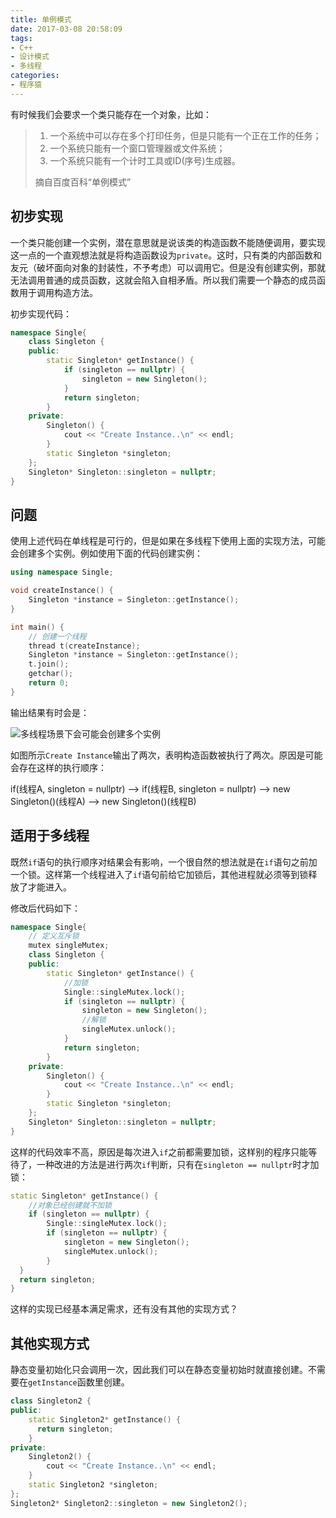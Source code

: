 ```yaml
---
title: 单例模式
date: 2017-03-08 20:58:09
tags:
- C++
- 设计模式
- 多线程
categories:
- 程序猿
---
```


有时候我们会要求一个类只能存在一个对象，比如：

>1. 一个系统中可以存在多个打印任务，但是只能有一个正在工作的任务；
>2. 一个系统只能有一个窗口管理器或文件系统；
>3. 一个系统只能有一个计时工具或ID(序号)生成器。
>
>摘自百度百科“单例模式”

<!--more-->

## 初步实现

一个类只能创建一个实例，潜在意思就是说该类的构造函数不能随便调用，要实现这一点的一个直观想法就是将构造函数设为`private`。这时，只有类的内部函数和友元（破坏面向对象的封装性，不予考虑）可以调用它。但是没有创建实例，那就无法调用普通的成员函数，这就会陷入自相矛盾。所以我们需要一个静态的成员函数用于调用构造方法。

初步实现代码：

```c++
namespace Single{
    class Singleton {
    public:
        static Singleton* getInstance() {
            if (singleton == nullptr) {
                singleton = new Singleton();
            }
            return singleton;
        }
    private:
        Singleton() {
            cout << "Create Instance..\n" << endl;
        }
        static Singleton *singleton;
    };
    Singleton* Singleton::singleton = nullptr;
}
```

## 问题

使用上述代码在单线程是可行的，但是如果在多线程下使用上面的实现方法，可能会创建多个实例。例如使用下面的代码创建实例：

```c++
using namespace Single;

void createInstance() {
    Singleton *instance = Singleton::getInstance();
}

int main() {
    // 创建一个线程
    thread t(createInstance);
    Singleton *instance = Singleton::getInstance();
    t.join();
    getchar();
    return 0;
}
```

输出结果有时会是：

![多线程场景下会可能会创建多个实例](./problem.png)

如图所示`Create Instance`输出了两次，表明构造函数被执行了两次。原因是可能会存在这样的执行顺序：

if(线程A, singleton = nullptr) --> if(线程B, singleton = nullptr) --> new Singleton()(线程A) --> new Singleton()(线程B)

## 适用于多线程

既然`if`语句的执行顺序对结果会有影响，一个很自然的想法就是在`if`语句之前加一个锁。这样第一个线程进入了`if`语句前给它加锁后，其他进程就必须等到锁释放了才能进入。

修改后代码如下：

```c++
namespace Single{
    // 定义互斥锁
    mutex singleMutex;
    class Singleton {
    public:
        static Singleton* getInstance() {
            //加锁
            Single::singleMutex.lock();
            if (singleton == nullptr) {
                singleton = new Singleton();
                //解锁
                singleMutex.unlock();
            }
            return singleton;
        }
    private:
        Singleton() {
            cout << "Create Instance..\n" << endl;
        }
        static Singleton *singleton;
    };
    Singleton* Singleton::singleton = nullptr;
}
```

这样的代码效率不高，原因是每次进入`if`之前都需要加锁，这样别的程序只能等待了，一种改进的方法是进行两次`if`判断，只有在`singleton == nullptr`时才加锁：

```c++
static Singleton* getInstance() {
    //对象已经创建就不加锁
    if (singleton == nullptr) {
        Single::singleMutex.lock();
        if (singleton == nullptr) {
            singleton = new Singleton();
            singleMutex.unlock();
        }
  }
  return singleton;
}
```

这样的实现已经基本满足需求，还有没有其他的实现方式？

## 其他实现方式

静态变量初始化只会调用一次，因此我们可以在静态变量初始时就直接创建。不需要在`getInstance`函数里创建。

```c++
class Singleton2 {
public:
    static Singleton2* getInstance() {
      return singleton;
    }
private:
    Singleton2() {
        cout << "Create Instance..\n" << endl;
    }
    static Singleton2 *singleton;
};
Singleton2* Singleton2::singleton = new Singleton2();
```

